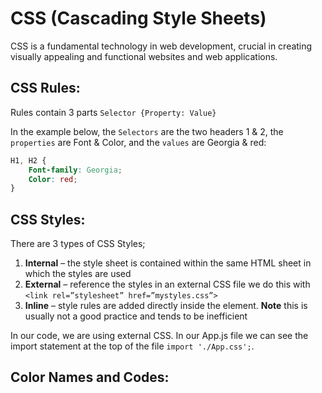 # CSS (Cascading Style Sheets)

 CSS is a fundamental technology in web development, crucial in creating visually appealing and functional websites and web applications.

## CSS Rules: 
Rules contain 3 parts `Selector {Property: Value}`

In the example below, the `Selectors` are the two headers 1 & 2, the `properties` are Font & Color, and the `values` are Georgia & red:

```css
H1, H2 {
	Font-family: Georgia;
	Color: red;
}
```

## CSS Styles: 

There are 3 types of CSS Styles;
1. **Internal** – the style sheet is contained within the same HTML sheet in which the styles are used
2. **External** – reference the styles in an external CSS file we do this with `<link rel=”stylesheet” href=”mystyles.css”>`
3. **Inline** – style rules are added directly inside the element. **Note** this is usually not a good practice and tends to be inefficient

In our code, we are using external CSS. In our App.js file we can see the import statement at the top of the file `import './App.css';`.

## Color Names and Codes:

